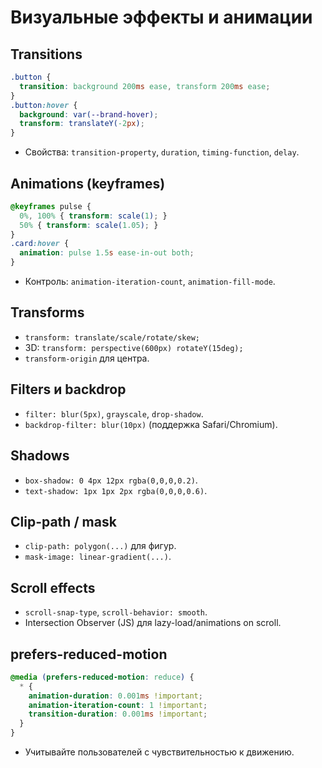 # Визуальные эффекты и анимации

## Transitions
```css
.button {
  transition: background 200ms ease, transform 200ms ease;
}
.button:hover {
  background: var(--brand-hover);
  transform: translateY(-2px);
}
```
- Свойства: `transition-property`, `duration`, `timing-function`, `delay`.

## Animations (keyframes)
```css
@keyframes pulse {
  0%, 100% { transform: scale(1); }
  50% { transform: scale(1.05); }
}
.card:hover {
  animation: pulse 1.5s ease-in-out both;
}
```
- Контроль: `animation-iteration-count`, `animation-fill-mode`.

## Transforms
- `transform: translate/scale/rotate/skew;`
- 3D: `transform: perspective(600px) rotateY(15deg);`
- `transform-origin` для центра.

## Filters и backdrop
- `filter: blur(5px)`, `grayscale`, `drop-shadow`.
- `backdrop-filter: blur(10px)` (поддержка Safari/Chromium).

## Shadows
- `box-shadow: 0 4px 12px rgba(0,0,0,0.2)`.
- `text-shadow: 1px 1px 2px rgba(0,0,0,0.6)`.

## Clip-path / mask
- `clip-path: polygon(...)` для фигур.
- `mask-image: linear-gradient(...)`.

## Scroll effects
- `scroll-snap-type`, `scroll-behavior: smooth`.
- Intersection Observer (JS) для lazy-load/animations on scroll.

## prefers-reduced-motion
```css
@media (prefers-reduced-motion: reduce) {
  * {
    animation-duration: 0.001ms !important;
    animation-iteration-count: 1 !important;
    transition-duration: 0.001ms !important;
  }
}
```
- Учитывайте пользователей с чувствительностью к движению.

